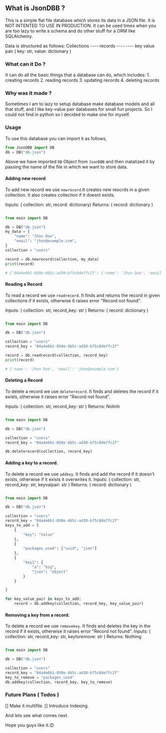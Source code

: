 ## What is JsonDBB ?

This is a simple flat file database which stores its data in a JSON file.
It is NOT INTENTED TO USE IN PRODUCTION.
It can be used times when you are too lazy to write a schema and do other stuff for a ORM like SQLAlchemy.

Data is structured as follows:
    Collections
    ---- records
    ---- ---- key value pair ( key: str, value: dictionary )

### What can it Do ?

It can do all the basic things that a database can do, which includes:
    1. creating records
    2. reading records
    3. updating records
    4. deleting records

### Why was it made ?

Sometimes I am to lazy to setup database make database models and all that stuff, and I like key-value pair databases for small fun projects. So I could not find in python so I decided to make one for myself.

### Usage

To use this database you can import it as follows,

```python
from JsonDBB import DB
db = DB("db.json")
```
Above we have imported `DB` Object from `JsonDBB` and then inatalized it by passing the name of the file in which we want to store data.

#### Adding new record

To add new record we use `newrecord`.It creates new reocrds in a given collection. It also creates collection if it doesnt exists.

Inputs: ( collection: str, record: dictionary)
Returns: ( record: dictionary )

```python

from main import DB

db = DB("db.json")
my_data = {
    "name": "Jhon Doe",
    "email": "jhon@example.com",
}
collection = "users"

record = db.newrecord(collection, my_data)
print(record)

# {'04a4e6b1-050e-4b5c-ad30-b75c8de7fc2f': {'name': 'Jhon Doe', 'email': 'jhon@example.com'}}

```

#### Reading a Record

To read a record we use `readrecord`. It finds and returns the record in given collections if it exists, otherwise it raises error "Record not found".

Inputs: ( collection: str, record_key: str )
Returns: ( record: dictionary )

```python

from main import DB

db = DB("db.json")

collection = "users"
record_key = "04a4e6b1-050e-4b5c-ad30-b75c8de7fc2f"

record = db.readrecord(collection, record_key)
print(record)

# {'name': 'Jhon Doe', 'email': 'jhon@example.com'}

```

#### Deleting a Record

To delete a record we use `deleterecord`. It finds and deletes the record if it exists, otherwise it raises error "Record not found".

Inputs: ( collection: str, record_key: str )
Returns: Notinh

```python

from main import DB

db = DB("db.json")

collection = "users"
record_key = "04a4e6b1-050e-4b5c-ad30-b75c8de7fc2f"

db.deleterecord(collection, record_key)

```

#### Adding a key to a record.

To delete a record we use `addkey`. It finds and add the record if it doesn't exists, otherwise if it exists it overwrites it.
Inputs: ( collection: str, record_key: str, keyvalpair: str )
Returns: ( record: dictionary )

```python

from main import DB

db = DB("db.json")

collection = "users"
record_key = "04a4e6b1-050e-4b5c-ad30-b75c8de7fc2f"
keys_to_add = [
    {
        "key": "Value"
    },
    {
        "packages_used": ["uuid", "json"]
    },
    {
        "key1": {
            "a": "big",
            "json": "object"
        }
    }

]

for key_value_pair in keys_to_add:
    record = db.addkey(collection, record_key, key_value_pair)

```


#### Removing a key from a record.

To delete a record we use `removekey`. It finds and deletes the key in the record if it exists, otherwise it raises error "Record not found".
Inputs: ( collection: str, record_key: str, keytoremove: str )
Returns: Nothing

```python

from main import DB

db = DB("db.json")

collection = "users"
record_key = "04a4e6b1-050e-4b5c-ad30-b75c8de7fc2f"
key_to_remove = "packages_used"
db.addkey(collection, record_key, key_to_remove)

```

### Future Plans ( Todos )

[] Make it multifile.
[] Introduce Indexing.

And lets see what comes next. 

Hope you guys like it.😊
